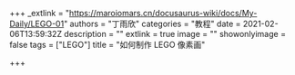 +++
_extlink = "https://maroiomars.cn/docusaurus-wiki/docs/My-Daily/LEGO-01"
authors = "丁雨欣"
categories = "教程"
date = 2021-02-06T13:59:32Z
description = ""
extlink = true
image = ""
showonlyimage = false
tags = ["LEGO"]
title = "如何制作 LEGO 像素画"

+++
